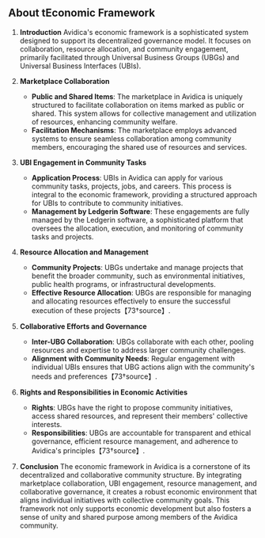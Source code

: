 ## About tEconomic Framework

1. **Introduction**
   Avidica's economic framework is a sophisticated system designed to support its decentralized governance model. It focuses on collaboration, resource allocation, and community engagement, primarily facilitated through Universal Business Groups (UBGs) and Universal Business Interfaces (UBIs).

2. **Marketplace Collaboration**
   - **Public and Shared Items**: The marketplace in Avidica is uniquely structured to facilitate collaboration on items marked as public or shared. This system allows for collective management and utilization of resources, enhancing community welfare.
   - **Facilitation Mechanisms**: The marketplace employs advanced systems to ensure seamless collaboration among community members, encouraging the shared use of resources and services.

3. **UBI Engagement in Community Tasks**
   - **Application Process**: UBIs in Avidica can apply for various community tasks, projects, jobs, and careers. This process is integral to the economic framework, providing a structured approach for UBIs to contribute to community initiatives.
   - **Management by Ledgerin Software**: These engagements are fully managed by the Ledgerin software, a sophisticated platform that oversees the allocation, execution, and monitoring of community tasks and projects.

4. **Resource Allocation and Management**
   - **Community Projects**: UBGs undertake and manage projects that benefit the broader community, such as environmental initiatives, public health programs, or infrastructural developments.
   - **Effective Resource Allocation**: UBGs are responsible for managing and allocating resources effectively to ensure the successful execution of these projects【73†source】.

5. **Collaborative Efforts and Governance**
   - **Inter-UBG Collaboration**: UBGs collaborate with each other, pooling resources and expertise to address larger community challenges.
   - **Alignment with Community Needs**: Regular engagement with individual UBIs ensures that UBG actions align with the community's needs and preferences【73†source】.

6. **Rights and Responsibilities in Economic Activities**
   - **Rights**: UBGs have the right to propose community initiatives, access shared resources, and represent their members' collective interests.
   - **Responsibilities**: UBGs are accountable for transparent and ethical governance, efficient resource management, and adherence to Avidica's principles【73†source】.

7. **Conclusion**
   The economic framework in Avidica is a cornerstone of its decentralized and collaborative community structure. By integrating marketplace collaboration, UBI engagement, resource management, and collaborative governance, it creates a robust economic environment that aligns individual initiatives with collective community goals. This framework not only supports economic development but also fosters a sense of unity and shared purpose among members of the Avidica community.
